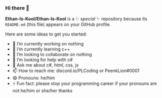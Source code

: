 ### Hi there 👋

**Ethan-Is-Kool/Ethan-Is-Kool** is a ✨ _special_ ✨ repository because its `README.md` (this file) appears on your GitHub profile.

Here are some ideas to get you started:

- 🔭 I’m currently working on nothing
- 🌱 I’m currently learning c++
- 👯 I’m looking to collaborate on nothing
- 🤔 I’m looking for help with c#
- 💬 Ask me about c#, html, css, js
- 📫 How to reach me: discord.io/PLCoding or PeenkLion#0001
- 😄 Pronouns: he/him
- ⚡ Fun fact: please stop your programming career if your pronouns are not he/him or she/her thanks

